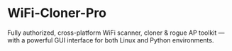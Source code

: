 # WiFi-Cloner-Pro
Fully authorized, cross-platform WiFi scanner, cloner &amp; rogue AP toolkit — with a powerful GUI interface for both Linux and Python environments.
